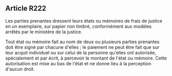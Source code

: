 Article R222
----
Les parties prenantes dressent leurs états ou mémoires de frais de justice en un
exemplaire, sur papier non timbré, conformément aux modèles arrêtés par le
ministère de la justice.

Tout état ou mémoire fait au nom de deux ou plusieurs parties prenantes doit
être signé par chacune d'elles ; le paiement ne peut être fait que sur leur
acquit individuel ou sur celui de la personne qu'elles ont autorisée,
spécialement et par écrit, à percevoir le montant de l'état ou mémoire. Cette
autorisation est mise au bas de l'état et ne donne lieu à la perception d'aucun
droit.
